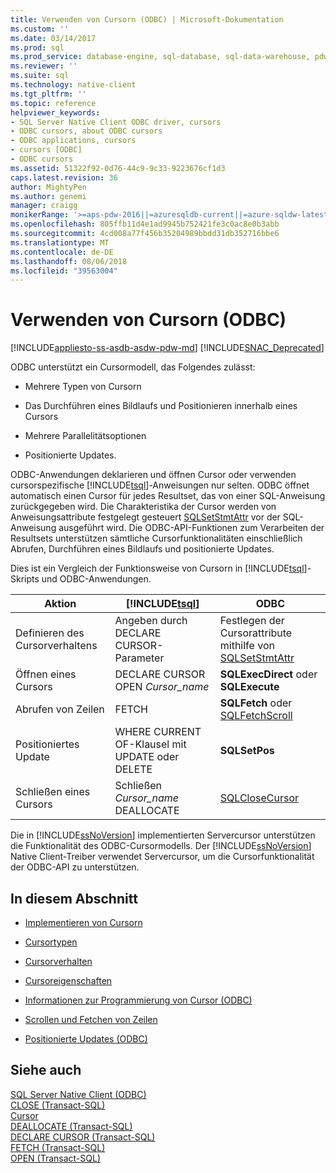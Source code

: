 ```yaml
---
title: Verwenden von Cursorn (ODBC) | Microsoft-Dokumentation
ms.custom: ''
ms.date: 03/14/2017
ms.prod: sql
ms.prod_service: database-engine, sql-database, sql-data-warehouse, pdw
ms.reviewer: ''
ms.suite: sql
ms.technology: native-client
ms.tgt_pltfrm: ''
ms.topic: reference
helpviewer_keywords:
- SQL Server Native Client ODBC driver, cursors
- ODBC cursors, about ODBC cursors
- ODBC applications, cursors
- cursors [ODBC]
- ODBC cursors
ms.assetid: 51322f92-0d76-44c9-9c33-9223676cf1d3
caps.latest.revision: 36
author: MightyPen
ms.author: genemi
manager: craigg
monikerRange: '>=aps-pdw-2016||=azuresqldb-current||=azure-sqldw-latest||>=sql-server-2016||=sqlallproducts-allversions||>=sql-server-linux-2017'
ms.openlocfilehash: 805ffb11d4e1ad9945b752421fe3c0ac8e0b3abb
ms.sourcegitcommit: 4cd008a77f456b35204989bbdd31db352716bbe6
ms.translationtype: MT
ms.contentlocale: de-DE
ms.lasthandoff: 08/06/2018
ms.locfileid: "39563004"
---
```

# <a name="using-cursors-odbc"></a>Verwenden von Cursorn (ODBC)
[!INCLUDE[appliesto-ss-asdb-asdw-pdw-md](../../includes/appliesto-ss-asdb-asdw-pdw-md.md)]
[!INCLUDE[SNAC_Deprecated](../../includes/snac-deprecated.md)]

  ODBC unterstützt ein Cursormodell, das Folgendes zulässt:  
  
-   Mehrere Typen von Cursorn  
  
-   Das Durchführen eines Bildlaufs und Positionieren innerhalb eines Cursors  
  
-   Mehrere Parallelitätsoptionen  
  
-   Positionierte Updates.  
  
 ODBC-Anwendungen deklarieren und öffnen Cursor oder verwenden cursorspezifische [!INCLUDE[tsql](../../includes/tsql-md.md)]-Anweisungen nur selten. ODBC öffnet automatisch einen Cursor für jedes Resultset, das von einer SQL-Anweisung zurückgegeben wird. Die Charakteristika der Cursor werden von Anweisungsattribute festgelegt gesteuert [SQLSetStmtAttr](../../relational-databases/native-client-odbc-api/sqlsetstmtattr.md) vor der SQL-Anweisung ausgeführt wird. Die ODBC-API-Funktionen zum Verarbeiten der Resultsets unterstützen sämtliche Cursorfunktionalitäten einschließlich Abrufen, Durchführen eines Bildlaufs und positionierte Updates.  
  
 Dies ist ein Vergleich der Funktionsweise von Cursorn in [!INCLUDE[tsql](../../includes/tsql-md.md)]-Skripts und ODBC-Anwendungen.  
  
|Aktion|[!INCLUDE[tsql](../../includes/tsql-md.md)]|ODBC|  
|------------|------------------------|----------|  
|Definieren des Cursorverhaltens|Angeben durch DECLARE CURSOR-Parameter|Festlegen der Cursorattribute mithilfe von [SQLSetStmtAttr](../../relational-databases/native-client-odbc-api/sqlsetstmtattr.md)|  
|Öffnen eines Cursors|DECLARE CURSOR OPEN *Cursor_name*|**SQLExecDirect** oder **SQLExecute**|  
|Abrufen von Zeilen|FETCH|**SQLFetch** oder [SQLFetchScroll](../../relational-databases/native-client-odbc-api/sqlfetchscroll.md)|  
|Positioniertes Update|WHERE CURRENT OF-Klausel mit UPDATE oder DELETE|**SQLSetPos**|  
|Schließen eines Cursors|Schließen *Cursor_name* DEALLOCATE|[SQLCloseCursor](../../relational-databases/native-client-odbc-api/sqlclosecursor.md)|  
  
 Die in [!INCLUDE[ssNoVersion](../../includes/ssnoversion-md.md)] implementierten Servercursor unterstützen die Funktionalität des ODBC-Cursormodells. Der [!INCLUDE[ssNoVersion](../../includes/ssnoversion-md.md)] Native Client-Treiber verwendet Servercursor, um die Cursorfunktionalität der ODBC-API zu unterstützen.  
  
## <a name="in-this-section"></a>In diesem Abschnitt  
  
-   [Implementieren von Cursorn](../../relational-databases/native-client-odbc-cursors/implementation/how-cursors-are-implemented.md)  
  
-   [Cursortypen](../../relational-databases/native-client-odbc-cursors/cursor-types.md)  
  
-   [Cursorverhalten](../../relational-databases/native-client-odbc-cursors/cursor-behaviors.md)  
  
-   [Cursoreigenschaften](../../relational-databases/native-client-odbc-cursors/properties/cursor-properties.md)  
  
-   [Informationen zur Programmierung von Cursor &#40;ODBC&#41;](../../relational-databases/native-client-odbc-cursors/programming/cursor-programming-details-odbc.md)  
  
-   [Scrollen und Fetchen von Zeilen](../../relational-databases/native-client-odbc-cursors/scrolling-and-fetching-rows.md)  
  
-   [Positionierte Updates &#40;ODBC&#41;](../../relational-databases/native-client-odbc-cursors/positioned-updates-odbc.md)  
  
## <a name="see-also"></a>Siehe auch  
 [SQL Server Native Client &#40;ODBC&#41;](../../relational-databases/native-client/odbc/sql-server-native-client-odbc.md)   
 [CLOSE &#40;Transact-SQL&#41;](../../t-sql/language-elements/close-transact-sql.md)   
 [Cursor](../../relational-databases/cursors.md)   
 [DEALLOCATE &#40;Transact-SQL&#41;](../../t-sql/language-elements/deallocate-transact-sql.md)   
 [DECLARE CURSOR &#40;Transact-SQL&#41;](../../t-sql/language-elements/declare-cursor-transact-sql.md)   
 [FETCH &#40;Transact-SQL&#41;](../../t-sql/language-elements/fetch-transact-sql.md)   
 [OPEN &#40;Transact-SQL&#41;](../../t-sql/language-elements/open-transact-sql.md)  
  
  
